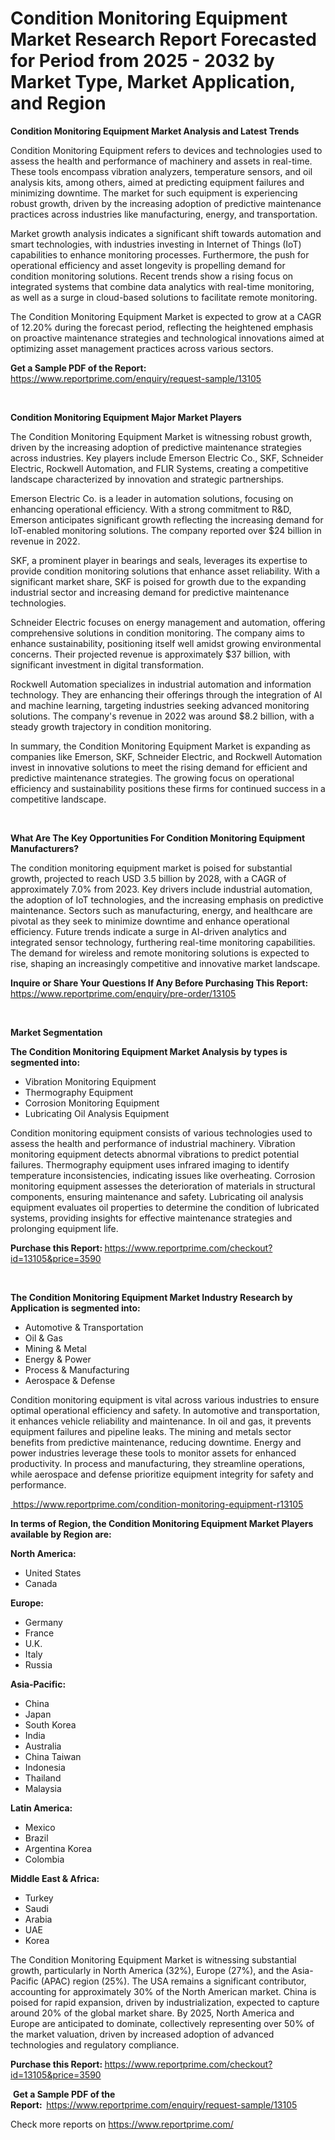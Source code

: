 <p><h1>Condition Monitoring Equipment Market Research Report Forecasted for Period from 2025 -  2032 by Market Type, Market Application, and Region</h1></p><p><strong>Condition Monitoring Equipment Market Analysis and Latest Trends</strong></p>
<p><p>Condition Monitoring Equipment refers to devices and technologies used to assess the health and performance of machinery and assets in real-time. These tools encompass vibration analyzers, temperature sensors, and oil analysis kits, among others, aimed at predicting equipment failures and minimizing downtime. The market for such equipment is experiencing robust growth, driven by the increasing adoption of predictive maintenance practices across industries like manufacturing, energy, and transportation.</p><p>Market growth analysis indicates a significant shift towards automation and smart technologies, with industries investing in Internet of Things (IoT) capabilities to enhance monitoring processes. Furthermore, the push for operational efficiency and asset longevity is propelling demand for condition monitoring solutions. Recent trends show a rising focus on integrated systems that combine data analytics with real-time monitoring, as well as a surge in cloud-based solutions to facilitate remote monitoring.</p><p>The Condition Monitoring Equipment Market is expected to grow at a CAGR of 12.20% during the forecast period, reflecting the heightened emphasis on proactive maintenance strategies and technological innovations aimed at optimizing asset management practices across various sectors.</p></p>
<p><strong>Get a Sample PDF of the Report:&nbsp;</strong> <a href="https://www.reportprime.com/enquiry/request-sample/13105?utm_campaign=2564&utm_medium=2&utm_source=Github&utm_content=ia&utm_term=19032025&utm_id=condition-monitoring-equipment">https://www.reportprime.com/enquiry/request-sample/13105</a></p>
<p>&nbsp;</p>
<p><strong>Condition Monitoring Equipment Major Market Players</strong></p>
<p><p>The Condition Monitoring Equipment Market is witnessing robust growth, driven by the increasing adoption of predictive maintenance strategies across industries. Key players include Emerson Electric Co., SKF, Schneider Electric, Rockwell Automation, and FLIR Systems, creating a competitive landscape characterized by innovation and strategic partnerships.</p><p>Emerson Electric Co. is a leader in automation solutions, focusing on enhancing operational efficiency. With a strong commitment to R&D, Emerson anticipates significant growth reflecting the increasing demand for IoT-enabled monitoring solutions. The company reported over $24 billion in revenue in 2022.</p><p>SKF, a prominent player in bearings and seals, leverages its expertise to provide condition monitoring solutions that enhance asset reliability. With a significant market share, SKF is poised for growth due to the expanding industrial sector and increasing demand for predictive maintenance technologies.</p><p>Schneider Electric focuses on energy management and automation, offering comprehensive solutions in condition monitoring. The company aims to enhance sustainability, positioning itself well amidst growing environmental concerns. Their projected revenue is approximately $37 billion, with significant investment in digital transformation.</p><p>Rockwell Automation specializes in industrial automation and information technology. They are enhancing their offerings through the integration of AI and machine learning, targeting industries seeking advanced monitoring solutions. The company's revenue in 2022 was around $8.2 billion, with a steady growth trajectory in condition monitoring.</p><p>In summary, the Condition Monitoring Equipment Market is expanding as companies like Emerson, SKF, Schneider Electric, and Rockwell Automation invest in innovative solutions to meet the rising demand for efficient and predictive maintenance strategies. The growing focus on operational efficiency and sustainability positions these firms for continued success in a competitive landscape.</p></p>
<p>&nbsp;</p>
<p><strong>What Are The Key Opportunities For Condition Monitoring Equipment Manufacturers?</strong></p>
<p><p>The condition monitoring equipment market is poised for substantial growth, projected to reach USD 3.5 billion by 2028, with a CAGR of approximately 7.0% from 2023. Key drivers include industrial automation, the adoption of IoT technologies, and the increasing emphasis on predictive maintenance. Sectors such as manufacturing, energy, and healthcare are pivotal as they seek to minimize downtime and enhance operational efficiency. Future trends indicate a surge in AI-driven analytics and integrated sensor technology, furthering real-time monitoring capabilities. The demand for wireless and remote monitoring solutions is expected to rise, shaping an increasingly competitive and innovative market landscape.</p></p>
<p><strong>Inquire or Share Your Questions If Any Before Purchasing This Report:</strong> <a href="https://www.reportprime.com/enquiry/pre-order/13105?utm_campaign=2564&utm_medium=2&utm_source=Github&utm_content=ia&utm_term=19032025&utm_id=condition-monitoring-equipment">https://www.reportprime.com/enquiry/pre-order/13105</a></p>
<p>&nbsp;</p>
<p><strong>Market Segmentation</strong></p>
<p><strong>The Condition Monitoring Equipment Market Analysis by types is segmented into:</strong></p>
<p><ul><li>Vibration Monitoring Equipment</li><li>Thermography Equipment</li><li>Corrosion Monitoring Equipment</li><li>Lubricating Oil Analysis Equipment</li></ul></p>
<p><p>Condition monitoring equipment consists of various technologies used to assess the health and performance of industrial machinery. Vibration monitoring equipment detects abnormal vibrations to predict potential failures. Thermography equipment uses infrared imaging to identify temperature inconsistencies, indicating issues like overheating. Corrosion monitoring equipment assesses the deterioration of materials in structural components, ensuring maintenance and safety. Lubricating oil analysis equipment evaluates oil properties to determine the condition of lubricated systems, providing insights for effective maintenance strategies and prolonging equipment life.</p></p>
<p><strong>Purchase this Report:&nbsp;</strong><a href="https://www.reportprime.com/checkout?id=13105&price=3590&utm_campaign=2564&utm_medium=2&utm_source=Github&utm_content=ia&utm_term=19032025&utm_id=condition-monitoring-equipment">https://www.reportprime.com/checkout?id=13105&price=3590</a></p>
<p>&nbsp;</p>
<p><strong>The Condition Monitoring Equipment Market Industry Research by Application is segmented into:</strong></p>
<p><ul><li>Automotive & Transportation</li><li>Oil & Gas</li><li>Mining & Metal</li><li>Energy & Power</li><li>Process & Manufacturing</li><li>Aerospace & Defense</li></ul></p>
<p><p>Condition monitoring equipment is vital across various industries to ensure optimal operational efficiency and safety. In automotive and transportation, it enhances vehicle reliability and maintenance. In oil and gas, it prevents equipment failures and pipeline leaks. The mining and metals sector benefits from predictive maintenance, reducing downtime. Energy and power industries leverage these tools to monitor assets for enhanced productivity. In process and manufacturing, they streamline operations, while aerospace and defense prioritize equipment integrity for safety and performance.</p></p>
<p><a href="https://www.reportprime.com/condition-monitoring-equipment-r13105?utm_campaign=2564&utm_medium=2&utm_source=Github&utm_content=ia&utm_term=19032025&utm_id=condition-monitoring-equipment">&nbsp;https://www.reportprime.com/condition-monitoring-equipment-r13105</a></p>
<p><strong>In terms of Region, the Condition Monitoring Equipment Market Players available by Region are:</strong></p>
<p>
    <p> <strong> North America: </strong>
        <ul>
            <li>United States</li>
            <li>Canada</li>
        </ul>
        </p> 
    <p> <strong> Europe: </strong>
        <ul>
            <li>Germany</li>
            <li>France</li>
            <li>U.K.</li>
            <li>Italy</li>
            <li>Russia</li>
        </ul>
        </p> 
    <p> <strong> Asia-Pacific: </strong>
        <ul>
            <li>China</li>
            <li>Japan</li>
            <li>South Korea</li>
            <li>India</li>
            <li>Australia</li>
            <li>China Taiwan</li>
            <li>Indonesia</li>
            <li>Thailand</li>
            <li>Malaysia</li>
        </ul>
        </p> 
    <p> <strong> Latin America: </strong>
        <ul>
            <li>Mexico</li>
            <li>Brazil</li>
            <li>Argentina Korea</li>
            <li>Colombia</li>
        </ul>
        </p> 
    <p> <strong> Middle East & Africa: </strong>
        <ul>
            <li>Turkey</li>
            <li>Saudi</li>
            <li>Arabia</li>
            <li>UAE</li>
            <li>Korea</li>
        </ul>
    </p>
    </p>
<p><p>The Condition Monitoring Equipment Market is witnessing substantial growth, particularly in North America (32%), Europe (27%), and the Asia-Pacific (APAC) region (25%). The USA remains a significant contributor, accounting for approximately 30% of the North American market. China is poised for rapid expansion, driven by industrialization, expected to capture around 20% of the global market share. By 2025, North America and Europe are anticipated to dominate, collectively representing over 50% of the market valuation, driven by increased adoption of advanced technologies and regulatory compliance.</p></p>
<p><strong>Purchase this Report: </strong><a href="https://www.reportprime.com/checkout?id=13105&price=3590&utm_campaign=2564&utm_medium=2&utm_source=Github&utm_content=ia&utm_term=19032025&utm_id=condition-monitoring-equipment">https://www.reportprime.com/checkout?id=13105&price=3590</a></p>
<p>&nbsp;<strong>Get a Sample PDF of the Report:&nbsp;&nbsp;</strong><a href="https://www.reportprime.com/enquiry/request-sample/13105?utm_campaign=2564&utm_medium=2&utm_source=Github&utm_content=ia&utm_term=19032025&utm_id=condition-monitoring-equipment">https://www.reportprime.com/enquiry/request-sample/13105</a></p>
<p><strong></strong></p>
<p>Check more reports on <a href="https://www.reportprime.com/?utm_campaign=2564&utm_medium=2&utm_source=Github&utm_content=ia&utm_term=19032025&utm_id=condition-monitoring-equipment">https://www.reportprime.com/</a></p>